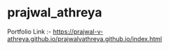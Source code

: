 # prajwal_athreya
Portfolio Link :- https://prajwal-v-athreya.github.io/prajwalvathreya.github.io/index.html

